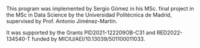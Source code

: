 This program was implemented by Sergio Gómez in his MSc. final project in the MSc in Data Science by the Universidad Politécnica de Madrid, supervised by Prof. Antonio Jiménez-Martín.

It was supported by the Grants PID2021-122209OB-C31 and RED2022-134540-T funded by MICIU/AEI/10.13039/501100011033.
